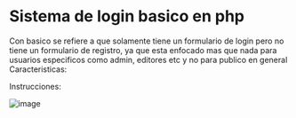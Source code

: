 # Sistema de login basico en php

Con basico se refiere a que solamente tiene un formulario de login pero no tiene un formulario de registro, ya que esta enfocado mas que nada para usuarios especificos como admin, editores etc y no para publico en general
Caracteristicas: 

Instrucciones:


![image](https://github.com/user-attachments/assets/49306a1e-44e0-4ff4-85ef-3449df4b9252)
